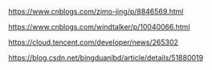 https://www.cnblogs.com/zimo-jing/p/8846569.html

https://www.cnblogs.com/windtalker/p/10040066.html

https://cloud.tencent.com/developer/news/265302

https://blog.csdn.net/bingduanlbd/article/details/51880019